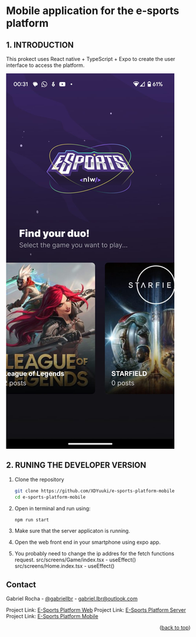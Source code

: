 # Mobile application for the e-sports platform

## 1. INTRODUCTION
This prokect uses React native + TypeScript + Expo to create the user interface to access the platform.

![interface](/public/readme-introduction-cover.jpg)

## 2. RUNING THE DEVELOPER VERSION
1. Clone the repository
   ```sh
   git clone https://github.com/XDYuuki/e-sports-platform-mobile
   cd e-sports-platform-mobile
   ```
2. Open in terminal and run using:
   ```sh
   npm run start
   ```
3. Make sure that the server applicaton is running.

4. Open the web front end in your smartphone using expo app.

5. You probably need to change the ip addres for the fetch functions request.
   src/screens/Game/index.tsx - useEffect()
   src/screens/Home.index.tsx - useEffect()

## Contact

Gabriel Rocha - [@gabriellbr](https://www.linkedin.com/in/gabriellbr/) - gabriel.lbr@outlook.com

Project Link: [E-Sports Platform Web](https://github.com/XDYuuki/e-sports-platform-web)
Project Link: [E-Sports Platform Server](https://github.com/XDYuuki/e-sports-platform-server)
Project Link: [E-Sports Platform Mobile](https://github.com/XDYuuki/e-sports-platform-mobile)

<p align="right">(<a href="#mobile-application-for-the-e-sports-platform">back to top</a>)</p>


[linkedin-gabriel]: https://www.linkedin.com/in/gabriellbr/